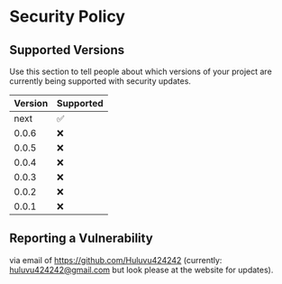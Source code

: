 # Security Policy

## Supported Versions

Use this section to tell people about which versions of your project are
currently being supported with security updates.

| Version | Supported          |
| ------- | ------------------ |
| next    | :white_check_mark: |
| 0.0.6   | :x:                |
| 0.0.5   | :x:                |
| 0.0.4   | :x:                |
| 0.0.3   | :x:                |
| 0.0.2   | :x:                |
| 0.0.1   | :x:                |

## Reporting a Vulnerability

via email of https://github.com/Huluvu424242 (currently: huluvu424242@gmail.com but look please at the website for updates).


